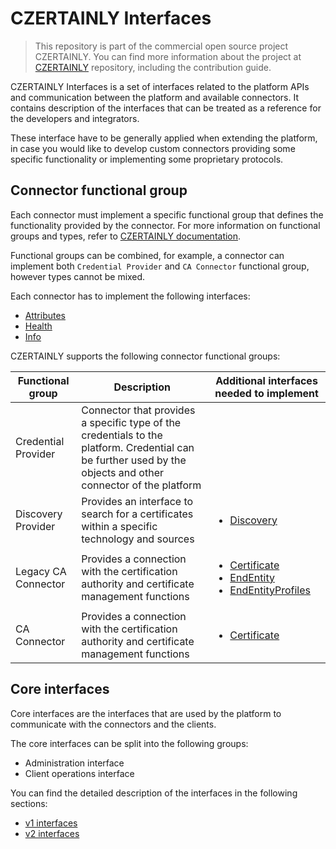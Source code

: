 # CZERTAINLY Interfaces

> This repository is part of the commercial open source project CZERTAINLY. You can find more information about the project at [CZERTAINLY](https://github.com/3KeyCompany/CZERTAINLY) repository, including the contribution guide.

CZERTAINLY Interfaces is a set of interfaces related to the platform APIs and communication between the platform and available connectors. It contains description of the interfaces that can be treated as a reference for the developers and integrators.

These interface have to be generally applied when extending the platform, in case you would like to develop custom connectors providing some specific functionality or implementing some proprietary protocols.

## Connector functional group

Each connector must implement a specific functional group that defines the functionality provided by the connector. For more information on functional groups and types, refer to [CZERTAINLY documentation](https://docs.czertainly.com).

Functional groups can be combined, for example, a connector can implement both `Credential Provider` and `CA Connector` functional group, however types cannot be mixed.

Each connector has to implement the following interfaces:
- [Attributes](src/main/java/com/czertainly/api/interfaces/AttributesController.java)
- [Health](src/main/java/com/czertainly/api/interfaces/HealthController.java)
- [Info](src/main/java/com/czertainly/api/interfaces/InfoController.java)

CZERTAINLY supports the following connector functional groups:

| Functional group | Description | Additional interfaces needed to implement |
| ---------------- | ----------- | ---------------------------- |
| Credential Provider | Connector that provides a specific type of the credentials to the platform. Credential can be further used by the objects and other connector of the platform |  |
| Discovery Provider | Provides an interface to search for a certificates within a specific technology and sources | <ul><li>[Discovery](src/main/java/com/czertainly/api/interfaces/InfoController.java)</li></ul> |
| Legacy CA Connector | Provides a connection with the certification authority and certificate management functions | <ul><li>[Certificate](src/main/java/com/czertainly/api/interfaces/CertificateController.java)</li><li>[EndEntity](src/main/java/com/czertainly/api/interfaces/EndEntityController.java)</li><li>[EndEntityProfiles](src/main/java/com/czertainly/api/interfaces/EndEntityProfilesController.java)</li></ul> |
| CA Connector | Provides a connection with the certification authority and certificate management functions | <ul><li>[Certificate](src/main/java/com/czertainly/api/v2*interfaces/CertificateController.java)</li></ul> |

## Core interfaces

Core interfaces are the interfaces that are used by the platform to communicate with the connectors and the clients.

The core interfaces can be split into the following groups:
- Administration interface
- Client operations interface

You can find the detailed description of the interfaces in the following sections:
- [v1 interfaces](src/main/java/com/czertainly/api/core/interfaces)
- [v2 interfaces](src/main/java/com/czertainly/api/core/v2/interfaces)
